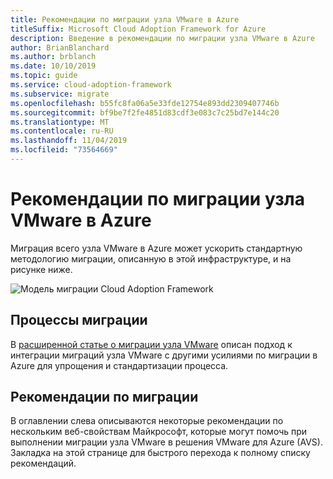 ```yaml
---
title: Рекомендации по миграции узла VMware в Azure
titleSuffix: Microsoft Cloud Adoption Framework for Azure
description: Введение в рекомендации по миграции узла VMware в Azure
author: BrianBlanchard
ms.author: brblanch
ms.date: 10/10/2019
ms.topic: guide
ms.service: cloud-adoption-framework
ms.subservice: migrate
ms.openlocfilehash: b55fc8fa06a5e33fde12754e893dd2309407746b
ms.sourcegitcommit: bf9be7f2fe4851d83cdf3e083c7c25bd7e144c20
ms.translationtype: MT
ms.contentlocale: ru-RU
ms.lasthandoff: 11/04/2019
ms.locfileid: "73564669"
---
```

# <a name="vmware-host-migration-best-practices-for-azure"></a>Рекомендации по миграции узла VMware в Azure

Миграция всего узла VMware в Azure может ускорить стандартную методологию миграции, описанную в этой инфраструктуре, и на рисунке ниже.

![Модель миграции Cloud Adoption Framework](../../_images/operational-transformation-migrate.png)

## <a name="migration-processes"></a>Процессы миграции

В [расширенной статье о миграции узла VMware](../expanded-scope/vmware-host.md) описан подход к интеграции миграций узла VMware с другими усилиями по миграции в Azure для упрощения и стандартизации процесса.

## <a name="migration-best-practices"></a>Рекомендации по миграции

В оглавлении слева описываются некоторые рекомендации по нескольким веб-свойствам Майкрософт, которые могут помочь при выполнении миграции узла VMware в решения VMware для Azure (AVS). Закладка на этой странице для быстрого перехода к полному списку рекомендаций.
